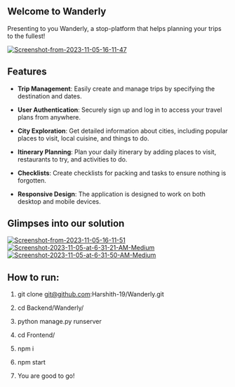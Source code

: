 ## Welcome to Wanderly
Presenting to you Wanderly, a stop-platform that helps planning your trips to the fullest!

<a href="https://ibb.co/8YQZDjg"><img src="https://i.ibb.co/sWXYvF9/Screenshot-from-2023-11-05-16-11-47.png" alt="Screenshot-from-2023-11-05-16-11-47" border="0"></a>

## Features
- **Trip Management**: Easily create and manage trips by specifying the destination and dates.
  
- **User Authentication**: Securely sign up and log in to access your travel plans from anywhere.

- **City Exploration**: Get detailed information about cities, including popular places to visit, local cuisine, and things to do.

- **Itinerary Planning**: Plan your daily itinerary by adding places to visit, restaurants to try, and activities to do.

- **Checklists**: Create checklists for packing and tasks to ensure nothing is forgotten.

- **Responsive Design**: The application is designed to work on both desktop and mobile devices.

## Glimpses into our solution

<a href="https://ibb.co/Pw5FVTV"><img src="https://i.ibb.co/kQh5P3P/Screenshot-from-2023-11-05-16-11-51.png" alt="Screenshot-from-2023-11-05-16-11-51" border="0"></a>
<a href="https://ibb.co/ZYXmKBH"><img src="https://i.ibb.co/mXT8t9v/Screenshot-2023-11-05-at-6-31-21-AM-Medium.jpg" alt="Screenshot-2023-11-05-at-6-31-21-AM-Medium" border="0"></a>
<a href="https://ibb.co/vdWP0Jd"><img src="https://i.ibb.co/c89F4N8/Screenshot-2023-11-05-at-6-31-50-AM-Medium.jpg" alt="Screenshot-2023-11-05-at-6-31-50-AM-Medium" border="0"></a>

## How to run:
1. git clone git@github.com:Harshith-19/Wanderly.git
2. cd Backend/Wanderly/
4. python manage.py runserver

5. cd Frontend/
6. npm i
7. npm start
8. You are good to go!

